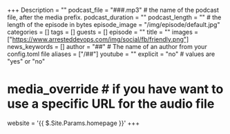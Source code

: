 +++
Description = ""
podcast_file = "###.mp3" # the name of the podcast file, after the media prefix.
podcast_duration = ""
podcast_length = "" # the length of the episode in bytes
episode_image = "/img/episode/default.jpg"
categories = []
tags = []
guests = []
episode = ""
title = ""
images = ["https://www.arresteddevops.com/img/social/fb/friendly.png"]
news_keywords = []
author = "##" # The name of an author from your config.toml file
aliases = ["/##"]
youtube = ""
explicit = "no" # values are "yes" or "no"
# media_override # if you have want to use a specific URL for the audio file
website = '{{ $.Site.Params.homepage }}'
+++
